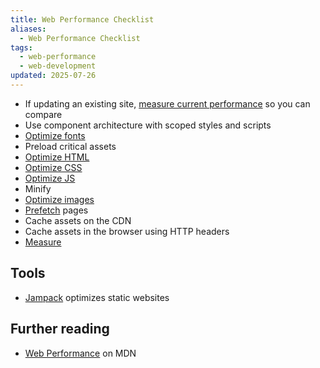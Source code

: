 ```yaml
---
title: Web Performance Checklist
aliases:
  - Web Performance Checklist
tags:
  - web-performance
  - web-development
updated: 2025-07-26
---
```


- If updating an existing site, [measure current performance](notes/measure-web-performance.md) so you can compare
- Use component architecture with scoped styles and scripts
- [Optimize fonts](notes/optimize-web-fonts.md)
- Preload critical assets
- [Optimize HTML](https://developer.mozilla.org/en-US/docs/Learn_web_development/Extensions/Performance/HTML)
- [Optimize CSS](notes/optimize-css.md)
- [Optimize JS](https://developer.mozilla.org/en-US/docs/Learn_web_development/Extensions/Performance/JavaScript)
- Minify
- [Optimize images](notes/how-to-optimize-web-images.md)
- [Prefetch](notes/browser-speculation-rules.md)  pages
- Cache assets on the CDN
- Cache assets in the browser using HTTP headers
- [Measure](notes/measure-web-performance.md)

## Tools

- [Jampack](https://jampack.divriots.com/) optimizes static websites

## Further reading

- [Web Performance](https://developer.mozilla.org/en-US/docs/Learn_web_development/Extensions/Performance) on MDN